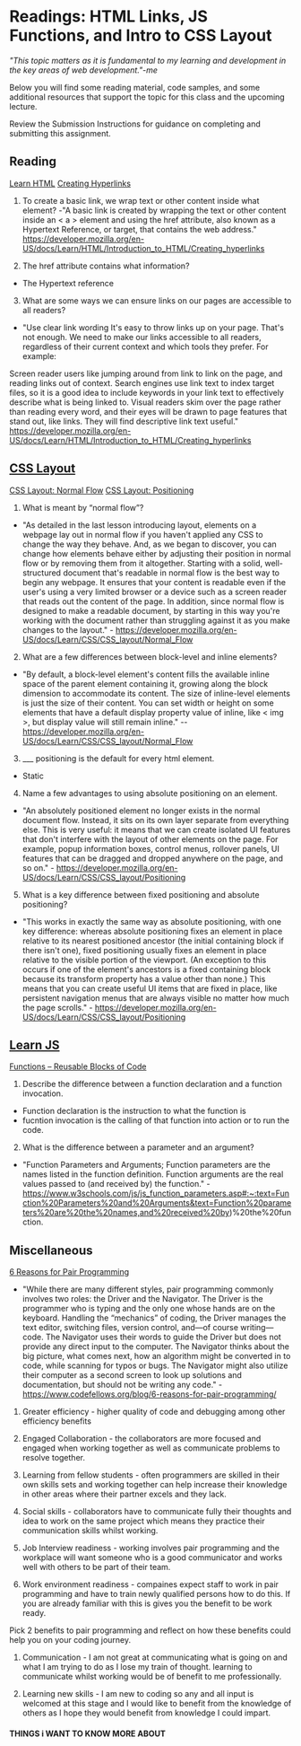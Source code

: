 # Readings: HTML Links, JS Functions, and Intro to CSS Layout

*"This topic matters as it is fundamental to my learning and development in the key areas of web development."-me*

Below you will find some reading material, code samples, and some additional resources that support the topic for this class and the upcoming lecture.

Review the Submission Instructions for guidance on completing and submitting this assignment.

## Reading 

[Learn HTML](https://developer.mozilla.org/en-US/docs/Learn/HTML)
[Creating Hyperlinks](https://developer.mozilla.org/en-US/docs/Learn/HTML/Introduction_to_HTML/Creating_hyperlinks)

1. To create a basic link, we wrap text or other content inside what element?
-"A basic link is created by wrapping the text or other content inside an < a > element and using the href attribute, also known as a Hypertext Reference, or target, that contains the web address." https://developer.mozilla.org/en-US/docs/Learn/HTML/Introduction_to_HTML/Creating_hyperlinks

2. The href attribute contains what information? 
- The Hypertext reference

3. What are some ways we can ensure links on our pages are accessible to all readers? 
- "Use clear link wording
It's easy to throw links up on your page. That's not enough. We need to make our links accessible to all readers, regardless of their current context and which tools they prefer. For example:

Screen reader users like jumping around from link to link on the page, and reading links out of context.
Search engines use link text to index target files, so it is a good idea to include keywords in your link text to effectively describe what is being linked to.
Visual readers skim over the page rather than reading every word, and their eyes will be drawn to page features that stand out, like links. They will find descriptive link text useful." https://developer.mozilla.org/en-US/docs/Learn/HTML/Introduction_to_HTML/Creating_hyperlinks

## [CSS Layout](https://developer.mozilla.org/en-US/docs/Learn/CSS/CSS_layout)

[CSS Layout: Normal Flow](https://developer.mozilla.org/en-US/docs/Learn/CSS/CSS_layout/Normal_Flow) [CSS Layout: Positioning](https://developer.mozilla.org/en-US/docs/Learn/CSS/CSS_layout/Positioning)

1. What is meant by “normal flow”?  
- "As detailed in the last lesson introducing layout, elements on a webpage lay out in normal flow if you haven't applied any CSS to change the way they behave. And, as we began to discover, you can change how elements behave either by adjusting their position in normal flow or by removing them from it altogether. Starting with a solid, well-structured document that's readable in normal flow is the best way to begin any webpage. It ensures that your content is readable even if the user's using a very limited browser or a device such as a screen reader that reads out the content of the page. In addition, since normal flow is designed to make a readable document, by starting in this way you're working with the document rather than struggling against it as you make changes to the layout." - https://developer.mozilla.org/en-US/docs/Learn/CSS/CSS_layout/Normal_Flow

2. What are a few differences between block-level and inline elements? 
- "By default, a block-level element's content fills the available inline space of the parent element containing it, growing along the block dimension to accommodate its content. The size of inline-level elements is just the size of their content. You can set width or height on some elements that have a default display property value of inline, like < img >, but display value will still remain inline." -- https://developer.mozilla.org/en-US/docs/Learn/CSS/CSS_layout/Normal_Flow

3. ___ positioning is the default for every html element. 
- Static

4. Name a few advantages to using absolute positioning on an element. 
- "An absolutely positioned element no longer exists in the normal document flow. Instead, it sits on its own layer separate from everything else. This is very useful: it means that we can create isolated UI features that don't interfere with the layout of other elements on the page. For example, popup information boxes, control menus, rollover panels, UI features that can be dragged and dropped anywhere on the page, and so on." - https://developer.mozilla.org/en-US/docs/Learn/CSS/CSS_layout/Positioning

5. What is a key difference between fixed positioning and absolute positioning? 
- "This works in exactly the same way as absolute positioning, with one key difference: whereas absolute positioning fixes an element in place relative to its nearest positioned ancestor (the initial containing block if there isn't one), fixed positioning usually fixes an element in place relative to the visible portion of the viewport. (An exception to this occurs if one of the element's ancestors is a fixed containing block because its transform property has a value other than none.) This means that you can create useful UI items that are fixed in place, like persistent navigation menus that are always visible no matter how much the page scrolls." - https://developer.mozilla.org/en-US/docs/Learn/CSS/CSS_layout/Positioning


## [Learn JS](https://developer.mozilla.org/en-US/docs/Learn/JavaScript)

[Functions – Reusable Blocks of Code](https://developer.mozilla.org/en-US/docs/Learn/JavaScript/Building_blocks/Functions)

1. Describe the difference between a function declaration and a function invocation. 
- Function declaration is the instruction to what the function is 
- fucntion invocation is the calling of that function into action or to run the code.

2. What is the difference between a parameter and an argument? 
- "Function Parameters and Arguments;
Function parameters are the names listed in the function definition. Function arguments are the real values passed to (and received by) the function." - https://www.w3schools.com/js/js_function_parameters.asp#:~:text=Function%20Parameters%20and%20Arguments&text=Function%20parameters%20are%20the%20names,and%20received%20by)%20the%20function.

## Miscellaneous
[6 Reasons for Pair Programming](https://www.codefellows.org/blog/6-reasons-for-pair-programming/) 

- "While there are many different styles, pair programming commonly involves two roles: the Driver and the Navigator. The Driver is the programmer who is typing and the only one whose hands are on the keyboard. Handling the “mechanics” of coding, the Driver manages the text editor, switching files, version control, and—of course writing—code. The Navigator uses their words to guide the Driver but does not provide any direct input to the computer. The Navigator thinks about the big picture, what comes next, how an algorithm might be converted in to code, while scanning for typos or bugs. The Navigator might also utilize their computer as a second screen to look up solutions and documentation, but should not be writing any code." - https://www.codefellows.org/blog/6-reasons-for-pair-programming/

1. Greater efficiency - higher quality of code and debugging among other efficiency benefits

2. Engaged Collaboration - the collaborators are more focused and engaged when working together as well as communicate problems to resolve together.

3. Learning from fellow students - often programmers are skilled in their own skills sets and working together can help increase their knowledge in other areas where their partner excels and they lack.

4. Social skills - collaborators have to communicate fully their thoughts and idea to work on the same project which means they practice their communication skills whilst working.

5. Job Interview readiness - working involves pair programming and the workplace will want someone who is a good communicator and works well with others to be part of their team.

6. Work environment readiness - compaines expect staff to work in pair programming and have to train newly qualified persons how to do this.  If you are already familiar with this is gives you the benefit to be work ready.

Pick 2 benefits to pair programming and reflect on how these benefits could help you on your coding journey.

1. Communication - I am not great at communicating what is going on and what I am trying to do as I lose my train of thought.  learning to communicate whilst working would be of benefit to me professionally.

2. Learning new skills - I am new to coding so any and all input is welcomed at this stage and I would like to benefit from the knowledge of others as I hope they would benefit from knowledge I could impart.





#### THINGS i WANT TO KNOW MORE ABOUT
